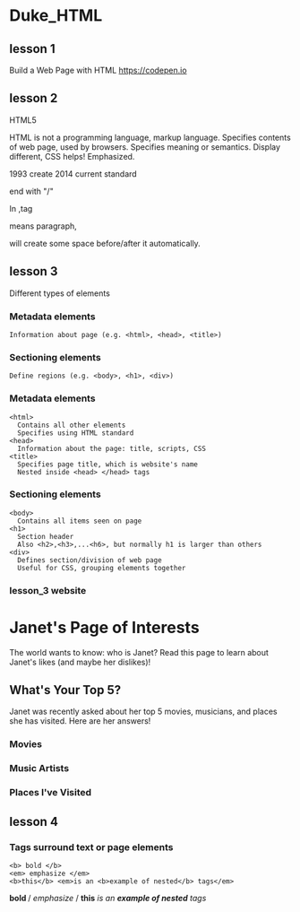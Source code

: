# Duke_HTML

## lesson 1
  Build a Web Page with HTML
  https://codepen.io

## lesson 2
  HTML5

  HTML is not a programming language, markup language.
  Specifies contents of web page, used by browsers.
  Specifies meaning or semantics.
    Display different, CSS helps!
    Emphasized.

  1993 create
  2014 current standard

  end with "/"
  <html>
  </html>
  
  In <body>,tag <p> means paragraph, <p> will create some space before/after it automatically.
  
## lesson 3
  Different types of elements
  
  ### Metadata elements
    Information about page (e.g. <html>, <head>, <title>)
  ### Sectioning elements
    Define regions (e.g. <body>, <h1>, <div>)
  
  ### Metadata elements
    <html>
      Contains all other elements
      Specifies using HTML standard
    <head>
      Information about the page: title, scripts, CSS
    <title>
      Specifies page title, which is website's name
      Nested inside <head> </head> tags

  ### Sectioning elements
    <body> 
      Contains all items seen on page
    <h1>
      Section header
      Also <h2>,<h3>,...<h6>, but normally h1 is larger than others
    <div>
      Defines section/division of web page
      Useful for CSS, grouping elements together 
    
 ### lesson_3 website
 <div>
  <h1>Janet's Page of Interests</h1>
  <p>The world wants to know: who is Janet? Read this page to learn about Janet's likes (and maybe her dislikes)!</p>
</div>

<div>
  <h2>What's Your Top 5?</h2>
  <p>Janet was recently asked about her top 5 movies, musicians, and places she has visited. Here are her answers!</p>
  <h3>Movies</h3>
  <h3>Music Artists</h3>
  <h3>Places I've Visited</h3>
</div>
      
 ## lesson 4
 ### Tags surround text or page elements
    <b> bold </b>
    <em> emphasize </em>
    <b>this</b> <em>is an <b>example of nested</b> tags</em>
    
 <b> bold </b> /
 <em> emphasize </em> /
 <b>this</b> <em>is an <b>example of nested</b> tags</em>


